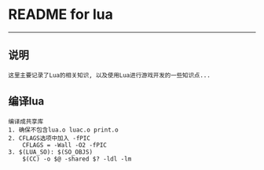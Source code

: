 # **README for lua** #
***


## **说明** ##
    这里主要记录了Lua的相关知识, 以及使用Lua进行游戏开发的一些知识点...


## **编译lua**
    编译成共享库
    1. 确保不包含lua.o luac.o print.o
    2. CFLAGS选项中加入 -fPIC
        CFLAGS = -Wall -O2 -fPIC
    3. $(LUA_SO): $(SO_OBJS)
        $(CC) -o $@ -shared $? -ldl -lm
